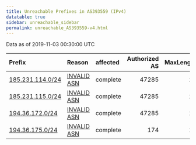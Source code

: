 ```yaml
---
title: Unreachable Prefixes in AS393559 (IPv4)
datatable: true
sidebar: unreachable_sidebar
permalink: unreachable_AS393559-v4.html
---
```


Data as of 2019-11-03 00:30:00 UTC


<div class="datatable-begin"></div>

| Prefix                                                     | Reason                                                                                                   | affected   |   Authorized AS |   MaxLength | Anchor                                         |   unreachable /24s |
|:-----------------------------------------------------------|:---------------------------------------------------------------------------------------------------------|:-----------|----------------:|------------:|:-----------------------------------------------|-------------------:|
| [185.231.114.0/24](https://stat.ripe.net/185.231.114.0/24) | [INVALID ASN](https://rpki-validator.ripe.net/announcement-preview?asn=AS393559&prefix=185.231.114.0/24) | complete   |           47285 |          24 | [RIPE](unreachable_RIPE_NCC_RPKI_Root-v4.html) |                  1 |
| [185.231.115.0/24](https://stat.ripe.net/185.231.115.0/24) | [INVALID ASN](https://rpki-validator.ripe.net/announcement-preview?asn=AS393559&prefix=185.231.115.0/24) | complete   |           47285 |          24 | [RIPE](unreachable_RIPE_NCC_RPKI_Root-v4.html) |                  1 |
| [194.36.172.0/24](https://stat.ripe.net/194.36.172.0/24)   | [INVALID ASN](https://rpki-validator.ripe.net/announcement-preview?asn=AS393559&prefix=194.36.172.0/24)  | complete   |           47285 |          24 | [RIPE](unreachable_RIPE_NCC_RPKI_Root-v4.html) |                  1 |
| [194.36.175.0/24](https://stat.ripe.net/194.36.175.0/24)   | [INVALID ASN](https://rpki-validator.ripe.net/announcement-preview?asn=AS393559&prefix=194.36.175.0/24)  | complete   |             174 |          24 | [RIPE](unreachable_RIPE_NCC_RPKI_Root-v4.html) |                  1 |

<div class="datatable-end"></div>